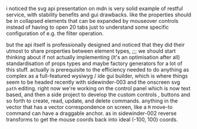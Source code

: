 






i noticed the svg api presentation on mdn is very solid example of restful service, with stability benefits and gui drawbacks.  like the properties should be in collapsed elements that can be expanded by mouseover controls instead of having to open 20 tabs just to understand some specific configuration of e.g. the filter operation.

but the api itself is professionally designed and noticed that they did their utmost to share properties between element types, ;;; we should start thinking about if not actually implementing (it's an optimisation after all) standardisation of props types and maybe factory generators for a lot of this stuff.  actually is prerequisite to the efficiency needed to do anything as complex as a full-featured wysiwyg / ide gui builder, which is where things seem to be headed recently with sidewinder-003 and the onscreen svg `path` editing.  right now we're working on the control panel which is now text based, and then a side project to develop the custom controls , buttons and so forth to create, read, update, and delete commands.  anything in the vector that has a vector correspondence on screen, like a `M` move-to command can have a draggable anchor.  as in sidewinder-002 reverse transforms to get the mouse coords back into ideal (-100, 100) coords.